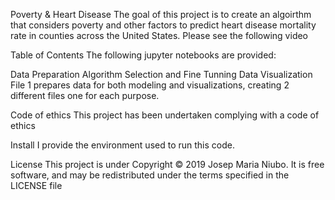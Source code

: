 Poverty & Heart Disease
The goal of this project is to create an algoirthm that considers poverty and other factors to predict heart disease mortality rate in counties across the United States. Please see the following video

Table of Contents
The following jupyter notebooks are provided:

Data Preparation
Algorithm Selection and Fine Tunning
Data Visualization
File 1 prepares data for both modeling and visualizations, creating 2 different files one for each purpose.

Code of ethics
This project has been undertaken complying with a code of ethics

Install
I provide the environment used to run this code.

License
This project is under Copyright © 2019 Josep Maria Niubo. It is free software, and may be redistributed under the terms specified in the LICENSE file
